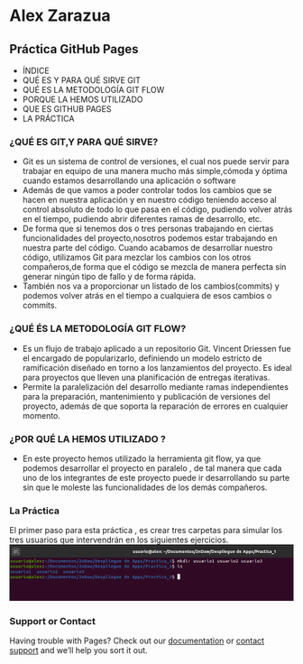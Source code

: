 # Alex Zarazua
## Práctica GitHub Pages
* ÍNDICE
* QUÉ ES Y PARA QUÉ SIRVE GIT
* QUÉ ES LA METODOLOGÍA GIT FLOW
* PORQUE LA HEMOS UTILIZADO
* QUE ES GITHUB PAGES
* LA PRÁCTICA



### ¿QUÉ ES GIT,Y PARA QUÉ SIRVE?
 * Git es un sistema de control de versiones, el cual nos puede servir para trabajar en equipo de una manera mucho más simple,cómoda y óptima cuando estamos desarrollando una aplicación o software
* Además de que vamos a poder controlar todos los cambios que se hacen en nuestra aplicación y en nuestro código teniendo acceso al control absoluto de todo lo que pasa en el código, pudiendo volver atrás en el tiempo, pudiendo abrir diferentes ramas de desarrollo, etc.
* De forma que si tenemos dos o tres personas trabajando en ciertas funcionalidades del proyecto,nosotros podemos estar trabajando en nuestra parte del código. Cuando acabamos de desarrollar nuestro código, utilizamos Git para mezclar los cambios con los otros compañeros,de forma que el código se mezcla de manera perfecta sin generar ningún tipo de fallo y de forma rápida.
 * También nos va a proporcionar un listado de los cambios(commits) y podemos volver atrás en el tiempo a cualquiera de esos cambios o commits.

### ¿QUÉ ÉS LA METODOLOGÍA GIT FLOW?
 - Es un flujo de trabajo aplicado a un repositorio Git. Vincent Driessen fue el encargado de popularizarlo, definiendo un modelo estricto de ramificación diseñado en torno a los lanzamientos del proyecto. Es ideal para proyectos que lleven una planificación de entregas iterativas. 
-  Permite la paralelización del desarrollo mediante ramas independientes para la preparación, mantenimiento y publicación de versiones del proyecto, además de que soporta la reparación de errores en cualquier momento.

### ¿POR QUÉ LA HEMOS UTILIZADO ?
 - En este proyecto hemos utilizado la herramienta git flow, ya que podemos desarrollar el proyecto en paralelo , 
 de tal manera que cada uno de los integrantes de este proyecto puede ir desarrollando su parte sin que le moleste las funcionalidades de los demás compañeros.

### La Práctica
El primer paso para esta práctica , es crear tres carpetas para simular los tres usuarios que intervendrán en los siguientes ejercicios.
<img src="./CapturasDocumentacion/creacion_carpetas_simulacion_users.png" alt="creacion_carpetas_simulacion_users" height="auto" with="200">




### Support or Contact

Having trouble with Pages? Check out our [documentation](https://docs.github.com/categories/github-pages-basics/) or [contact support](https://github.com/contact) and we’ll help you sort it out.
